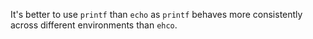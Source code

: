 It's better to use `printf` than `echo` as `printf` behaves more consistently across different environments than `ehco`.
